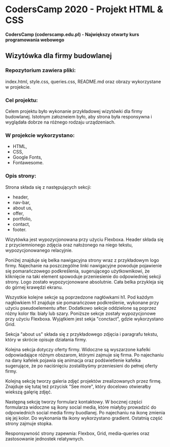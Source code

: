 # CodersCamp 2020 - Projekt HTML & CSS
**CodersCamp (coderscamp.edu.pl) - Największy otwarty kurs programowania webowego** 

## Wizytówka dla firmy budowlanej

### Repozytorium zawiera pliki: 
index.html, style.css, queries.css, README.md oraz obrazy wykorzystane w projekcie. 

### Cel projektu:
Celem projektu było wykonanie przykładowej wizytówki dla firmy budowlanej. Istotnym załozneiem było, aby strona była responsywna i wyglądała dobrze na różnego rodzaju urządzeniach. 

### W projekcie wykorzystano:
* HTML,
* CSS,
* Google Fonts,
* Fontawesome. 

### Opis strony:
Strona składa się z następujących sekcji: 
* header, 
* nav-bar, 
* about us, 
* offer, 
* portfolio, 
* contact, 
* footer. 

Wizytówka jest wypozycjonowana przy użyciu Flexboxa. 
Header składa się z przyciemnionego zdjęcia oraz nałożonego na niego tekstu, wypozycjonowanego relacyjnie. 

Poniżej znajduje się belka nawigacyjna strony wraz z przykładowym logo firmy. Najechanie na poszczególne linki nawigacyjne powoduje pojawienie się pomarańczowego podkreślenia, sugerującego użytkownikowi, że kliknięcie na taki element spowoduje przeniesienie do odpowiedniej sekcji strony. Logo zostało wypozycjonowane absolutnie. Cała belka przykleja się do górnej krawędzi ekranu. 

Wszystkie kolejne sekcje są poprzedzone nagłówkami h1. Pod każdym nagłówkiem h1 znajduje sie pomarańczowe podkreślenie, wykonane przy użyciu pseudoelementu after. Dodatkowo sekcje oddzielone są poprzez różny kolor tła: biały lub szary. Poniższe sekcje zostały wypozycjonowe przy użyciu Flexboxa. Wyjątkiem jest sekja "conctact", gdzie wykorzystano Grid. 

Sekcja "about us" składa się z przykładowego zdjęcia i paragrafu tekstu, który w skrócie opisuje działania firmy. 

Kolejna sekcja dotyczy oferty firmy. Widoczne są wyszarzone kafelki odpowiadające różnym obszarom, którymi zajmuje się firma. Po najechaniu na dany kafelek pojawia się animacja oraz podświetlenie kafelka sugerujące, że po naciśnięciu zostalibyśmy przeniesieni do pełnej oferty firmy. 

Kolejną sekcję tworzy galeria zdjęć projektów zrealizowanych przez firmę. Znajduje się tutaj też przycisk "See more", który docelowo otwierałby wiekszą galęrię zdjęć.  

Następną sekcję tworzy formularz kontaktowy. W bocznej części formularza widoczne są ikony social media, które miałyby prowadzić do odpowiednich social media firmy buodlanej. Po najechaniu na ikonę zmienia się jej kolor. Do wykonania tła ikony wykorzystano gradient. Ostatnią część strony zajmuje stopka. 

Responsywność strony zapewnia: Flexbox, Grid, media-queries oraz zastosowanie jednostek relatywnych.  


